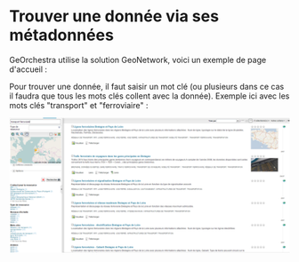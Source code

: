 # Trouver une donnée via ses métadonnées

GeOrchestra utilise la solution GeoNetwork, voici un exemple de page d'accueil :


Pour trouver une donnée, il faut saisir un mot clé (ou plusieurs dans ce cas il faudra que tous les mots clés collent avec la donnée). Exemple ici avec les mots clés "transport" et "ferroviaire" :

![Recherche donnée](gn_recherche.png)
